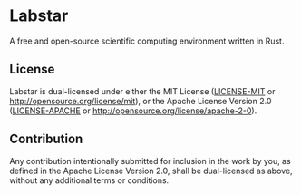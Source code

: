 # Labstar

A free and open-source scientific computing environment written in Rust.

## License

Labstar is dual-licensed under either the MIT License ([LICENSE-MIT](LICENSE-MIT) or <http://opensource.org/license/mit>), or the Apache License Version 2.0 ([LICENSE-APACHE](LICENSE-APACHE) or <http://opensource.org/license/apache-2-0>).

## Contribution

Any contribution intentionally submitted for inclusion in the work by you, as defined in the Apache License Version 2.0, shall be dual-licensed as above, without any additional terms or conditions.